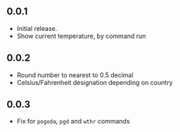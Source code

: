## 0.0.1
* Initial release.
* Show current temperature, by command run

## 0.0.2
* Round number to nearest to 0.5 decimal
* Celsius/Fahrenheit designation depending on country

## 0.0.3
* Fix for `pogoda`, `pgd` and `wthr` commands
